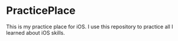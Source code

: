 # PracticePlace
This is my practice place for iOS. I use this repository to practice all I learned about iOS skills.
